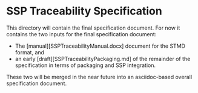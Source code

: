 SSP Traceability Specification
==============================

This directory will contain the final specification document.
For now it contains the two inputs for the final specification document:

 * The [manual][SSPTraceabilityManual.docx] document for the STMD format,
   and
 * an early [draft][SSPTraceabilityPackaging.md] of the remainder of the
   specification in terms of packaging and SSP integration.

These two will be merged in the near future into an asciidoc-based
overall specification document.
